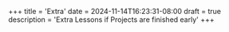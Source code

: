 +++
title = 'Extra'
date = 2024-11-14T16:23:31-08:00
draft = true
description = 'Extra Lessons if Projects are finished early'
+++
